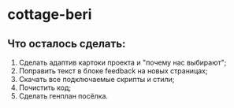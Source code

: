 # cottage-beri

## Что осталось сделать:
1. Сделать адаптив картоки проекта и "почему нас выбирают";
2. Поправить текст в блоке feedback на новых страницах;
3. Скачать все подключаемые скрипты и стили;
4. Почистить код;
5. Сделать генплан посёлка.
